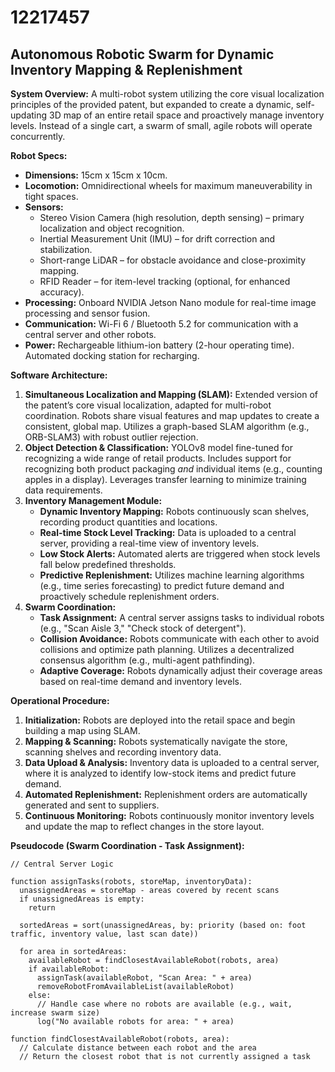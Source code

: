 # 12217457

## Autonomous Robotic Swarm for Dynamic Inventory Mapping & Replenishment

**System Overview:** A multi-robot system utilizing the core visual localization principles of the provided patent, but expanded to create a dynamic, self-updating 3D map of an entire retail space and proactively manage inventory levels. Instead of a single cart, a swarm of small, agile robots will operate concurrently.

**Robot Specs:**

*   **Dimensions:** 15cm x 15cm x 10cm.
*   **Locomotion:**  Omnidirectional wheels for maximum maneuverability in tight spaces.
*   **Sensors:**
    *   Stereo Vision Camera (high resolution, depth sensing) – primary localization and object recognition.
    *   Inertial Measurement Unit (IMU) – for drift correction and stabilization.
    *   Short-range LiDAR – for obstacle avoidance and close-proximity mapping.
    *   RFID Reader – for item-level tracking (optional, for enhanced accuracy).
*   **Processing:** Onboard NVIDIA Jetson Nano module for real-time image processing and sensor fusion.
*   **Communication:** Wi-Fi 6 / Bluetooth 5.2 for communication with a central server and other robots.
*   **Power:** Rechargeable lithium-ion battery (2-hour operating time).  Automated docking station for recharging.

**Software Architecture:**

1.  **Simultaneous Localization and Mapping (SLAM):**  Extended version of the patent’s core visual localization, adapted for multi-robot coordination. Robots share visual features and map updates to create a consistent, global map.  Utilizes a graph-based SLAM algorithm (e.g., ORB-SLAM3) with robust outlier rejection.
2.  **Object Detection & Classification:**  YOLOv8 model fine-tuned for recognizing a wide range of retail products.  Includes support for recognizing both product packaging *and* individual items (e.g., counting apples in a display).  Leverages transfer learning to minimize training data requirements.
3.  **Inventory Management Module:**
    *   **Dynamic Inventory Mapping:**  Robots continuously scan shelves, recording product quantities and locations.
    *   **Real-time Stock Level Tracking:**  Data is uploaded to a central server, providing a real-time view of inventory levels.
    *   **Low Stock Alerts:**  Automated alerts are triggered when stock levels fall below predefined thresholds.
    *   **Predictive Replenishment:**  Utilizes machine learning algorithms (e.g., time series forecasting) to predict future demand and proactively schedule replenishment orders.
4.  **Swarm Coordination:**
    *   **Task Assignment:** A central server assigns tasks to individual robots (e.g., "Scan Aisle 3," "Check stock of detergent").
    *   **Collision Avoidance:** Robots communicate with each other to avoid collisions and optimize path planning.  Utilizes a decentralized consensus algorithm (e.g., multi-agent pathfinding).
    *   **Adaptive Coverage:**  Robots dynamically adjust their coverage areas based on real-time demand and inventory levels.

**Operational Procedure:**

1.  **Initialization:** Robots are deployed into the retail space and begin building a map using SLAM.
2.  **Mapping & Scanning:** Robots systematically navigate the store, scanning shelves and recording inventory data.
3.  **Data Upload & Analysis:** Inventory data is uploaded to a central server, where it is analyzed to identify low-stock items and predict future demand.
4.  **Automated Replenishment:**  Replenishment orders are automatically generated and sent to suppliers.
5.  **Continuous Monitoring:**  Robots continuously monitor inventory levels and update the map to reflect changes in the store layout.

**Pseudocode (Swarm Coordination - Task Assignment):**

```
// Central Server Logic

function assignTasks(robots, storeMap, inventoryData):
  unassignedAreas = storeMap - areas covered by recent scans
  if unassignedAreas is empty:
    return

  sortedAreas = sort(unassignedAreas, by: priority (based on: foot traffic, inventory value, last scan date))

  for area in sortedAreas:
    availableRobot = findClosestAvailableRobot(robots, area)
    if availableRobot:
      assignTask(availableRobot, "Scan Area: " + area)
      removeRobotFromAvailableList(availableRobot)
    else:
      // Handle case where no robots are available (e.g., wait, increase swarm size)
      log("No available robots for area: " + area)

function findClosestAvailableRobot(robots, area):
  // Calculate distance between each robot and the area
  // Return the closest robot that is not currently assigned a task
```